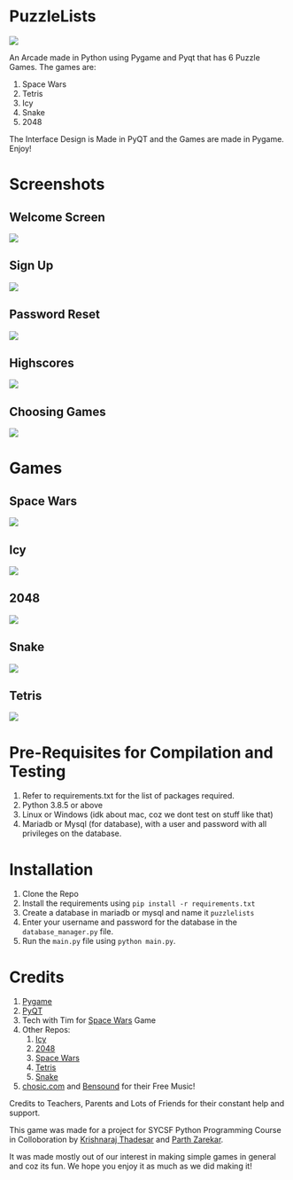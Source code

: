 # PuzzleLists
![](./design/logo/logo%20-%20line%20format.png)

An Arcade made in Python using Pygame and Pyqt that has 6 Puzzle Games. The games are:
1. Space Wars
2. Tetris
3. Icy
4. Snake
5. 2048

The Interface Design is Made in PyQT and the Games are made in Pygame.
Enjoy!

# Screenshots

## Welcome Screen
![](https://github.com/KrishnarajT/PuzzleLists/blob/main/documentation/screenshots/welcome_screen.png)
## Sign Up
![](https://github.com/KrishnarajT/PuzzleLists/blob/main/documentation/screenshots/new_user.png)
## Password Reset
![](https://github.com/KrishnarajT/PuzzleLists/blob/main/documentation/screenshots/forgot_password.png)
## Highscores
![](https://github.com/KrishnarajT/PuzzleLists/blob/main/documentation/screenshots/highscores.png)
## Choosing Games
![](https://github.com/KrishnarajT/PuzzleLists/blob/main/documentation/screenshots/choose_game.png)

# Games
## Space Wars
![](https://github.com/KrishnarajT/PuzzleLists/blob/main/documentation/screenshots/Space_wars.gif)

## Icy
![](https://github.com/KrishnarajT/PuzzleLists/blob/main/documentation/screenshots/Icy.gif)

## 2048
![](https://github.com/KrishnarajT/PuzzleLists/blob/main/documentation/screenshots/2048.gif)

## Snake
![](https://github.com/KrishnarajT/PuzzleLists/blob/main/documentation/screenshots/Snake.gif)

## Tetris
![](https://github.com/KrishnarajT/PuzzleLists/blob/main/documentation/screenshots/tetris.gif)

# Pre-Requisites for Compilation and Testing
1. Refer to requirements.txt for the list of packages required.
2. Python 3.8.5 or above
3. Linux or Windows (idk about mac, coz we dont test on stuff like that)
4. Mariadb or Mysql (for database), with a user and password with all privileges on the database.

# Installation
1. Clone the Repo
2. Install the requirements using `pip install -r requirements.txt`
3. Create a database in mariadb or mysql and name it `puzzlelists`
4. Enter your username and password for the database in the `database_manager.py` file.
5. Run the `main.py` file using `python main.py`.

# Credits
1. [Pygame](https://www.pygame.org/news)
2. [PyQT](https://www.riverbankcomputing.com/software/pyqt/intro)
3. Tech with Tim for [Space Wars](https://www.youtube.com/watch?v=Q-__8Xw9KTM) Game
4. Other Repos:
   1. [Icy](https://github.com/KrishnarajT/Icy)
   2. [2048](https://github.com/KrishnarajT/2048)
   3. [Space Wars](https://github.com/KrishnarajT/Space-Wars-Ship-thing)
   4. [Tetris](https://github.com/KrishnarajT/Tetris)
   5. [Snake](https://github.com/Parth4123/Snake-Game)
5. [chosic.com](https://www.chosic.com/) and [Bensound](https://www.bensound.com/) for their Free Music!

Credits to Teachers, Parents and Lots of Friends for their constant help and support. 

This game was made for a project for SYCSF Python Programming Course in Colloboration by [Krishnaraj Thadesar](https://github.com/KrishnarajT) and [Parth Zarekar](https://github.com/Parth4123).

It was made mostly out of our interest in making simple games in general and coz its fun. We hope you enjoy it as much as we did making it!

